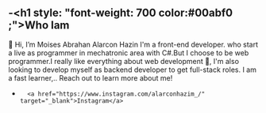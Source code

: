 -<h1 style: "font-weight: 700 color:#00abf0 ;">Who Iam </h1>
👋 Hi, I’m Moises Abrahan Alarcon Hazin I'm a front-end developer. who start a live as programmer in mechatronic area with C#.But I choose to be web programmer.I really like everything about web development 🌱, I'm also looking to develop myself as backend developer to get full-stack roles. I am a fast learner,.. Reach out to learn more about me!
- 
  
-  
        <a href="https://www.instagram.com/alarconhazim_/" target="_blank">Instagram</a>
   

<!---
abrahanalarcon/abrahanalarcon is a ✨ special ✨ repository because its `README.md` (this file) appears on your GitHub profile.
You can click the Preview link to take a look at your changes.
--->
